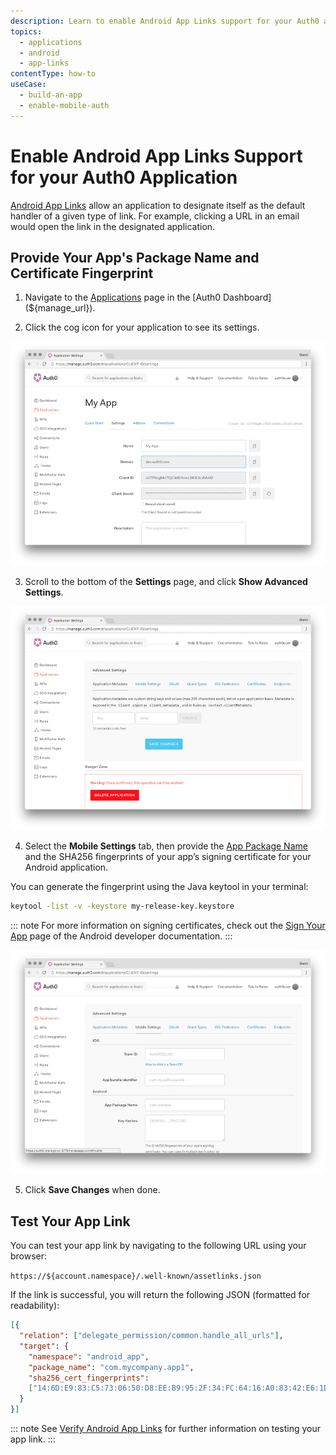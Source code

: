 ```yaml
---
description: Learn to enable Android App Links support for your Auth0 application
topics:
  - applications
  - android
  - app-links
contentType: how-to
useCase:
  - build-an-app
  - enable-mobile-auth
---
```


# Enable Android App Links Support for your Auth0 Application

[Android App Links](https://developer.android.com/training/app-links/index.html) allow an application to designate itself as the default handler of a given type of link. For example, clicking a URL in an email would open the link in the designated application.

## Provide Your App's Package Name and Certificate Fingerprint

1. Navigate to the [Applications](${manage_url}/#/applications) page in the [Auth0 Dashboard](${manage_url}).

2. Click the cog icon for your application to see its settings.

![](/media/articles/applications/settings.png)

3. Scroll to the bottom of the **Settings** page, and click **Show Advanced Settings**.

![](/media/articles/applications/advanced-settings.png)

4. Select the **Mobile Settings** tab, then provide the [App Package Name](https://developer.android.com/studio/build/application-id.html) and the SHA256 fingerprints of your app’s signing certificate for your Android application.

You can generate the fingerprint using the Java keytool in your terminal:

```bash
keytool -list -v -keystore my-release-key.keystore
```

::: note
For more information on signing certificates, check out the [Sign Your App](https://developer.android.com/studio/publish/app-signing.html) page of the Android developer documentation.
:::

![](/media/articles/applications/mobile-settings.png)

5. Click **Save Changes** when done.


## Test Your App Link

You can test your app link by navigating to the following URL using your browser:

`https://${account.namespace}/.well-known/assetlinks.json`

If the link is successful, you will return the following JSON (formatted for readability):

```json
[{
  "relation": ["delegate_permission/common.handle_all_urls"],
  "target": {
    "namespace": "android_app",
    "package_name": "com.mycompany.app1",
    "sha256_cert_fingerprints":
    ["14:6D:E9:83:C5:73:06:50:D8:EE:B9:95:2F:34:FC:64:16:A0:83:42:E6:1D:BE:A8:8A:04:96:B2:3F:CF:44:E5"]
  }
}]
```

::: note
See [Verify Android App Links](https://developer.android.com/training/app-links/verify-site-associations.html#testing) for further information on testing your app link.
:::
